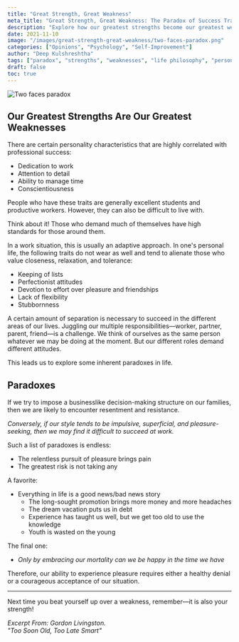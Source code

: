 ```yaml
---
title: "Great Strength, Great Weakness"
meta_title: "Great Strength, Great Weakness: The Paradox of Success Traits | Life Philosophy"
description: "Explore how our greatest strengths become our greatest weaknesses. Discover the paradoxes of success traits and how they affect both professional achievement and personal relationships."
date: 2021-11-10
image: "/images/great-strength-great-weakness/two-faces-paradox.png"
categories: ["Opinions", "Psychology", "Self-Improvement"]
author: "Deep Kulshreshtha"
tags: ["paradox", "strengths", "weaknesses", "life philosophy", "personal development"]
draft: false
toc: true
---
```


![Two faces paradox](/images/great-strength-great-weakness/two-faces-paradox.png)

## Our Greatest Strengths Are Our Greatest Weaknesses

There are certain personality characteristics that are highly correlated with professional success:

- Dedication to work
- Attention to detail
- Ability to manage time
- Conscientiousness

People who have these traits are generally excellent students and productive workers. However, they can also be difficult to live with.

Think about it! Those who demand much of themselves have high standards for those around them.

In a work situation, this is usually an adaptive approach. In one's personal life, the following traits do not wear as well and tend to alienate those who value closeness, relaxation, and tolerance:

- Keeping of lists
- Perfectionist attitudes
- Devotion to effort over pleasure and friendships
- Lack of flexibility
- Stubbornness

A certain amount of separation is necessary to succeed in the different areas of our lives. Juggling our multiple responsibilities—worker, partner, parent, friend—is a challenge. We think of ourselves as the same person whatever we may be doing at the moment. But our different roles demand different attitudes.

This leads us to explore some inherent paradoxes in life.

## Paradoxes

If we try to impose a businesslike decision-making structure on our families, then we are likely to encounter resentment and resistance.

*Conversely, if our style tends to be impulsive, superficial, and pleasure-seeking, then we may find it difficult to succeed at work.*

Such a list of paradoxes is endless:

- The relentless pursuit of pleasure brings pain
- The greatest risk is not taking any

A favorite:

- Everything in life is a good news/bad news story
  - The long-sought promotion brings more money and more headaches
  - The dream vacation puts us in debt
  - Experience has taught us well, but we get too old to use the knowledge
  - Youth is wasted on the young

The final one:

- *Only by embracing our mortality can we be happy in the time we have*

Therefore, our ability to experience pleasure requires either a healthy denial or a courageous acceptance of our situation.

---

Next time you beat yourself up over a weakness, remember—it is also your strength!

*Excerpt From: Gordon Livingston.*  
*"Too Soon Old, Too Late Smart"*





